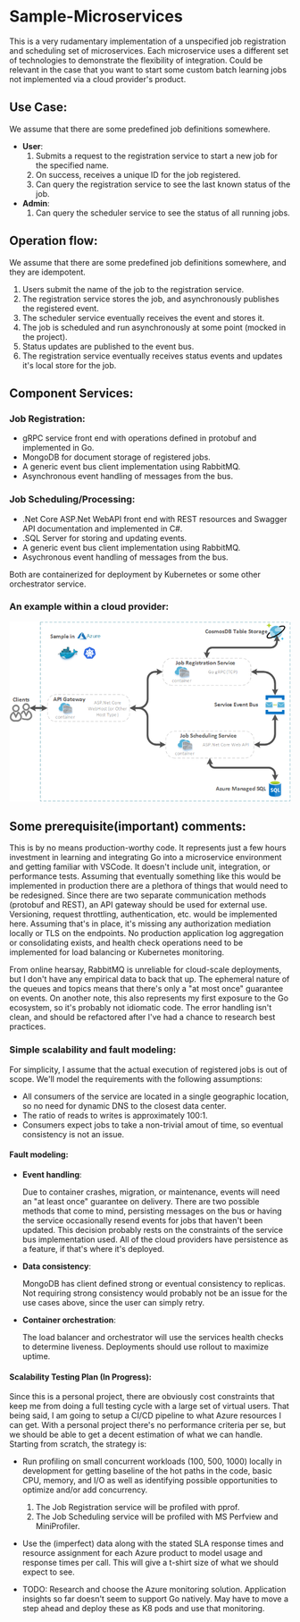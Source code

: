 # Sample-Microservices
<p>This is a very rudamentary implementation of a unspecified job registration and scheduling set of microservices. Each microservice uses a different set of technologies to demonstrate the flexibility of integration. Could be relevant in the case that you want to start some custom batch learning jobs not implemented via a cloud provider's product.</p>

## Use Case:
<p>We assume that there are some predefined job definitions somewhere.</p>

* __User__:
  1. Submits a request to the registration service to start a new job for the specified name.
  2. On success, receives a unique ID for the job registered.
  3. Can query the registration service to see the last known status of the job.
* __Admin__:
  1. Can query the scheduler service to see the status of all running jobs.

## Operation flow:
<p>We assume that there are some predefined job definitions somewhere, and they are idempotent.</p>

1. Users submit the name of the job to the registration service.
2. The registration service stores the job, and asynchronously publishes the registered event.
3. The scheduler service eventually receives the event and stores it.
4. The job is scheduled and run asynchronously at some point (mocked in the project).
5. Status updates are published to the event bus.
6. The registration service eventually receives status events and updates it's local store for the job.

## Component Services:

### Job Registration:
* gRPC service front end with operations defined in protobuf and implemented in Go.
* MongoDB for document storage of registered jobs.
* A generic event bus client implementation using RabbitMQ.
* Asynchronous event handling of messages from the bus.

### Job Scheduling/Processing:
* .Net Core ASP.Net WebAPI front end with REST resources and Swagger API documentation and implemented in C#.
* .SQL Server for storing and updating events.
* A generic event bus client implementation using RabbitMQ.
* Asychronous event handling of messages from the bus.

<p>Both are containerized for deployment by Kubernetes or some other orchestrator service.</p>

### An example within a cloud provider:
![Simple Diagram](https://github.com/marrick66/sample-microservices/blob/master/Microservice.png)

## Some prerequisite(important) comments:
<p>This is by no means production-worthy code. It represents just a few hours investment in learning and integrating Go into a microservice environment and getting familiar with VSCode. It doesn't include unit, integration, or performance tests. Assuming that eventually something like this would be implemented in production there are a plethora of things that would need to be redesigned. Since there are two separate communication methods (protobuf and REST), an API gateway should be used for external use. Versioning, request throttling, authentication, etc. would be implemented here. Assuming that's in place, it's missing any authorization mediation locally or TLS on the endpoints. No production application log aggregation or consolidating exists, and health check operations need to be implemented for load balancing or Kubernetes monitoring.</p>
<p>From online hearsay, RabbitMQ is unreliable for cloud-scale deployments, but I don't have any empirical data to back that up. The ephemeral nature of the queues and topics means that there's only a "at most once" guarantee on events. On another note, this also represents my first exposure to the Go ecosystem, so it's probably not idiomatic code. The error handling isn't clean, and should be refactored after I've had a chance to research best practices.</p>

### Simple scalability and fault modeling:
<p>For simplicity, I assume that the actual execution of registered jobs is out of scope. We'll model the requirements with the following assumptions:</p>

* All consumers of the service are located in a single geographic location, so no need for dynamic DNS to the 
closest data center.
* The ratio of reads to writes is approximately 100:1.
* Consumers expect jobs to take a non-trivial amout of time, so eventual consistency is not an issue.

#### Fault modeling:

* __Event handling__: <p>Due to container crashes, migration, or maintenance, events will need an "at least once" guarantee on delivery. There are two possible methods that come to mind, persisting messages on the bus or having the service occasionally resend events for jobs that haven't been updated. This decision probably rests on the constraints of the service bus implementation used. All of the cloud providers have persistence as a feature, if that's where it's deployed.</p>
* __Data consistency__: <p>MongoDB has client defined strong or eventual consistency to replicas. Not requiring strong consistency would probably not be an issue for the use cases above, since the user can simply retry.</p>
* __Container orchestration__: <p>The load balancer and orchestrator will use the services health checks to determine liveness. Deployments should use rollout to maximize uptime.</p>

#### Scalability Testing Plan (In Progress):
<p>Since this is a personal project, there are obviously cost constraints that keep me from doing a full testing cycle with a large set of virtual users.  That being said, I am going to setup a CI/CD pipeline to what Azure resources I can get. With a personal project there's no performance criteria per se, but we should be able to get a decent estimation of what we can handle. Starting from scratch, the strategy is:</p>

* Run profiling on small concurrent workloads (100, 500, 1000) locally in development for getting baseline of the hot paths in the code, basic CPU, memory, and I/O as well as identifying possible opportunities to optimize and/or add concurrency. 
  1. The Job Registration service will be profiled with pprof.
  2. The Job Scheduling service will be profiled with MS Perfview and MiniProfiler.

* Use the (imperfect) data along with the stated SLA response times and resource assignment for each Azure product to model usage and response times per call. This will give a t-shirt size of what we should expect to see.

*  TODO: Research and choose the Azure monitoring solution.  Application insights so far doesn't seem to support Go natively. May have to move a step ahead and deploy these as K8 pods and use that monitoring.